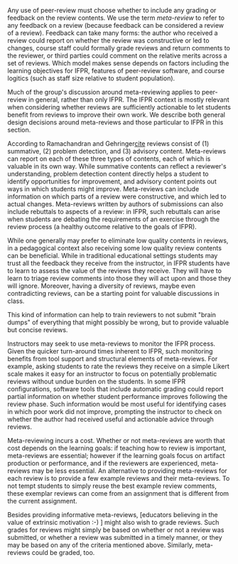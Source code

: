 Any use of peer-review must choose whether to include any grading or
feedback on the review contents.  We use the term _meta-review_ to
refer to any feedback on a review (because feedback can be considered
a review of a review).  Feedback can take many forms: the author who
received a review could report on whether the review was constructive
or led to changes, course staff could formally grade reviews and
return comments to the reviewer, or third parties could comment on the
relative merits across a set of reviews.  Which model makes sense
depends on factors including the learning objectives for IFPR,
features of peer-review software, and course logitics (such as staff
size relative to student population).

Much of the group's discussion around meta-reviewing applies to
peer-review in general, rather than only IFPR.  The IFPR context is
mostly relevant when considering whether reviews are sufficiently
actionable to let students benefit from reviews to improve their own
work.  We describe both general design decisions around meta-reviews
and those particular to IFPR in this section.

According to Ramachandran and Gehringer[cite](rg:auto-assess-rev-lsa) reviews consist of 
(1) summative, (2) problem detection, and (3) advisory content.
Meta-reviews can report on each of these three types of contents, each
of which is valuable in its own way.
While summative contents can reflect a reviewer's understanding, 
problem detection content directly helps a student to identify opportunities for improvement, 
and advisory content points out ways in which students might improve. 
Meta-reviews can include information on which parts of a review were
constructive, and which led to actual changes.  Meta-reviews written
by authors of submissions can also include rebuttals to aspects of a
review: in IFPR, such rebuttals can arise when students are debating
the requirements of an exercise through the review process (a healthy
outcome relative to the goals of IFPR).


While one generally may prefer to eliminate low quality contents in reviews, 
in a pedagogical context also receiving some low quality review contents can be beneficial. 
While in traditional educational settings students may trust all the feedback they receive from the instructor, 
in IFPR students have to learn to assess the value of the reviews they receive. 
They will have to learn to triage review comments into those they will act upon and those they will ignore. 
Moreover, having a diversity of reviews, 
maybe even contradicting reviews, 
can be a starting point for valuable discussions in class.

This kind of information can help to train reviewers to not submit "brain dumps" 
of everything that might possibly be wrong, 
but to provide valuable but concise reviews. 

Instructors may seek to use meta-reviews to monitor the IFPR process.
Given the quicker turn-around times inherent to IFPR, such monitoring
benefits from tool support and structural elements of meta-reviews.
For example, asking students to rate the reviews they receive on a
simple Likert scale makes it easy for an instructor to focus on
potentially problematic reviews without undue burden on the students.
In some IFPR configurations, software tools that include automatic
grading could report partial information on whether student
performance improves following the review phase.  Such information
would be most useful for identifying cases in which poor work did not
improve, prompting the instructor to check on whether the author had
received useful and actionable advice through reviews.

Meta-reviewing incurs a cost. 
Whether or not meta-reviews are worth that cost depends on the learning goals: 
if teaching how to review is important, meta-reviews are essential; 
however if the learning goals focus on artifact production or performance, 
and if the reviewers are experienced, 
meta-reviews may be less essential. 
An alternative to providing meta-reviews for each review is to provide a few example reviews and their meta-reviews. 
To not tempt students to simply reuse the best example review comments, 
these exemplar reviews can come from an assignment that is different from the current assignment.

Besides providing informative meta-reviews, 
[educators believing in the value of extrinsic motivation :-) ] might also wish to grade reviews. 
Such grades for reviews might simply be based on whether or not a review was submitted, 
or whether a review was submitted in a timely manner, 
or they may be based on any of the criteria mentioned above. 
Similarly, meta-reviews could be graded, too.

